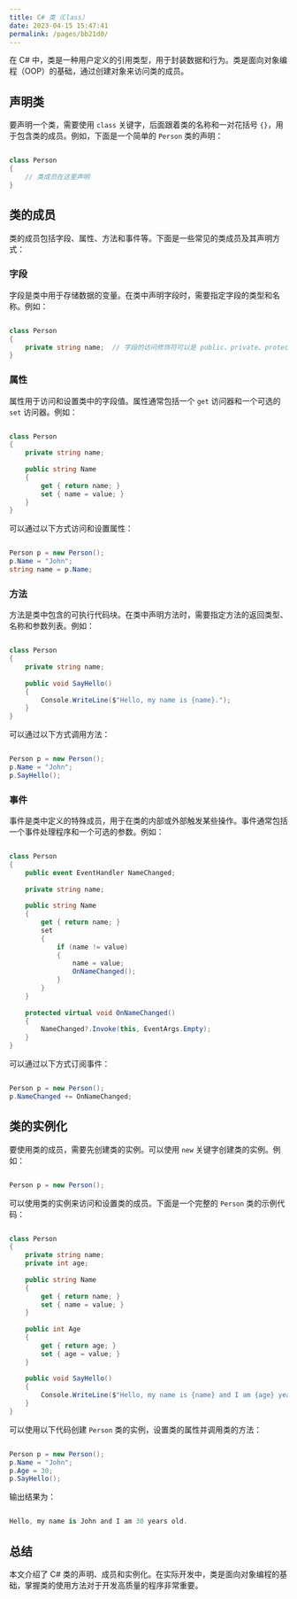 ```yaml
---
title: C# 类（Class）
date: 2023-04-15 15:47:41
permalink: /pages/bb21d0/
---
```


在 C# 中，类是一种用户定义的引用类型，用于封装数据和行为。类是面向对象编程（OOP）的基础，通过创建对象来访问类的成员。
## 声明类

要声明一个类，需要使用 `class` 关键字，后面跟着类的名称和一对花括号 `{}`，用于包含类的成员。例如，下面是一个简单的 `Person` 类的声明：

```csharp

class Person
{
    // 类成员在这里声明
}
```


## 类的成员

类的成员包括字段、属性、方法和事件等。下面是一些常见的类成员及其声明方式：
### 字段

字段是类中用于存储数据的变量。在类中声明字段时，需要指定字段的类型和名称。例如：

```csharp

class Person
{
    private string name;  // 字段的访问修饰符可以是 public、private、protected 等
}
```


### 属性

属性用于访问和设置类中的字段值。属性通常包括一个 `get` 访问器和一个可选的 `set` 访问器。例如：

```csharp

class Person
{
    private string name;
    
    public string Name
    {
        get { return name; }
        set { name = value; }
    }
}
```



可以通过以下方式访问和设置属性：

```csharp

Person p = new Person();
p.Name = "John";
string name = p.Name;
```


### 方法

方法是类中包含的可执行代码块。在类中声明方法时，需要指定方法的返回类型、名称和参数列表。例如：

```csharp

class Person
{
    private string name;
    
    public void SayHello()
    {
        Console.WriteLine($"Hello, my name is {name}.");
    }
}
```



可以通过以下方式调用方法：

```csharp

Person p = new Person();
p.Name = "John";
p.SayHello();
```


### 事件

事件是类中定义的特殊成员，用于在类的内部或外部触发某些操作。事件通常包括一个事件处理程序和一个可选的参数。例如：

```csharp

class Person
{
    public event EventHandler NameChanged;
    
    private string name;
    
    public string Name
    {
        get { return name; }
        set
        {
            if (name != value)
            {
                name = value;
                OnNameChanged();
            }
        }
    }
    
    protected virtual void OnNameChanged()
    {
        NameChanged?.Invoke(this, EventArgs.Empty);
    }
}
```



可以通过以下方式订阅事件：

```csharp

Person p = new Person();
p.NameChanged += OnNameChanged;
```


## 类的实例化

要使用类的成员，需要先创建类的实例。可以使用 `new` 关键字创建类的实例。例如：

```csharp

Person p = new Person();
```



可以使用类的实例来访问和设置类的成员。下面是一个完整的 `Person` 类的示例代码：

```csharp

class Person
{
    private string name;
    private int age;
    
    public string Name
    {
        get { return name; }
        set { name = value; }
    }
    
    public int Age
    {
        get { return age; }
        set { age = value; }
    }
    
    public void SayHello()
    {
        Console.WriteLine($"Hello, my name is {name} and I am {age} years old.");
    }
}
```



可以使用以下代码创建 `Person` 类的实例，设置类的属性并调用类的方法：

```csharp

Person p = new Person();
p.Name = "John";
p.Age = 30;
p.SayHello();
```



输出结果为：

```csharp

Hello, my name is John and I am 30 years old.
```


## 总结

本文介绍了 C# 类的声明、成员和实例化。在实际开发中，类是面向对象编程的基础，掌握类的使用方法对于开发高质量的程序非常重要。
